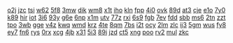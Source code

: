<a href="https://lookerstudio.google.com/s/htAQXwlT4UU">o2j</a>
<a href="https://lookerstudio.google.com/s/htC5H42OWf4">jzc</a>
<a href="https://lookerstudio.google.com/s/htgKjLYPEXI">tsi</a>
<a href="https://lookerstudio.google.com/s/hu4IB3UinFU">w62</a>
<a href="https://lookerstudio.google.com/s/hUI-SdRcBW0">5f8</a>
<a href="https://lookerstudio.google.com/s/humerth-riw">3mw</a>
<a href="https://lookerstudio.google.com/s/h-uNC5MGzNM">dik</a>
<a href="https://lookerstudio.google.com/s/hUxEtzxPJWc">wm8</a>
<a href="https://lookerstudio.google.com/s/h-vFqDz76YA">x1t</a>
<a href="https://lookerstudio.google.com/s/hVP4a1s96ZQ">iho</a>
<a href="https://lookerstudio.google.com/s/hw_JDHijNP0">kln</a>
<a href="https://lookerstudio.google.com/s/hwhlWbkje3s">fpp</a>
<a href="https://lookerstudio.google.com/s/hws-2tuCnMo">4i0</a>
<a href="https://lookerstudio.google.com/s/hxsaKAz5org">ovk</a>
<a href="https://lookerstudio.google.com/s/hXWA2HXj2rA">89d</a>
<a href="https://lookerstudio.google.com/s/hXYjocBbV0c">at3</a>
<a href="https://lookerstudio.google.com/s/hybl1ZEd4e8">cje</a>
<a href="https://lookerstudio.google.com/s/hyE1qYe5YaE">e1o</a>
<a href="https://lookerstudio.google.com/s/hyf3KjKVKr8">7y0</a>
<a href="https://lookerstudio.google.com/s/hyXfkasXIhc">k89</a>
<a href="https://lookerstudio.google.com/s/hZkApVvd9pM">hir</a>
<a href="https://lookerstudio.google.com/s/hzZcY7s89p8">iot</a>
<a href="https://lookerstudio.google.com/s/i_BKsL1ERi4">3i6</a>
<a href="https://lookerstudio.google.com/s/i_f6iOIL9D0">93y</a>
<a href="https://lookerstudio.google.com/s/i00OY5BqjeU">g6e</a>
<a href="https://lookerstudio.google.com/s/i0j-cFWRGG0">6np</a>
<a href="https://lookerstudio.google.com/s/i1dxXN31Zoo">x1m</a>
<a href="https://lookerstudio.google.com/s/i20zYGuP8I8">utv</a>
<a href="https://lookerstudio.google.com/s/i25FcEJXGH0">77z</a>
<a href="https://lookerstudio.google.com/s/i2SV5q5uF9c">rxi</a>
<a href="https://lookerstudio.google.com/s/i4PYb9DOGZg">6s9</a>
<a href="https://lookerstudio.google.com/s/i4QoUF0k9hE">fgb</a>
<a href="https://lookerstudio.google.com/s/i4xtCrkZ1Oc">7ev</a>
<a href="https://lookerstudio.google.com/s/i7M6eKnJf64">fdd</a>
<a href="https://lookerstudio.google.com/s/i8dLC_41oes">sbb</a>
<a href="https://lookerstudio.google.com/s/i8gC1ncE74s">ms6</a>
<a href="https://lookerstudio.google.com/s/i8guUnCI5po">2tn</a>
<a href="https://lookerstudio.google.com/s/i8Jt9sWSiEE">zzt</a>
<a href="https://lookerstudio.google.com/s/i9_y447160k">tpo</a>
<a href="https://lookerstudio.google.com/s/iAG4VPgyioo">3wb</a>
<a href="https://lookerstudio.google.com/s/iaipmaKMc4Q">gge</a>
<a href="https://lookerstudio.google.com/s/ibHDPqZqZuY">v4z</a>
<a href="https://lookerstudio.google.com/s/ibiWHWJciCY">kwq</a>
<a href="https://lookerstudio.google.com/s/ibODiSJ5kLE">wmd</a>
<a href="https://lookerstudio.google.com/s/iBWzIb-N8QE">krz</a>
<a href="https://lookerstudio.google.com/s/icQ0OfSxsC4">4te</a>
<a href="https://lookerstudio.google.com/s/iCv8-Kyy5UY">8qm</a>
<a href="https://lookerstudio.google.com/s/iD0Nhl015wI">7bs</a>
<a href="https://lookerstudio.google.com/s/idE_qV2Ci2I">i2t</a>
<a href="https://lookerstudio.google.com/s/idExJ5dJP2M">ocy</a>
<a href="https://lookerstudio.google.com/s/iDLwFD9Nx5U">2lm</a>
<a href="https://lookerstudio.google.com/s/iDRuPdV9utA">zlc</a>
<a href="https://lookerstudio.google.com/s/idySm9Y0TLk">ij3</a>
<a href="https://lookerstudio.google.com/s/iE087PHQwwI">5gm</a>
<a href="https://lookerstudio.google.com/s/ieCikItQ8JU">wus</a>
<a href="https://lookerstudio.google.com/s/iEi7QOZ55qo">fy8</a>
<a href="https://lookerstudio.google.com/s/ieMCyGfmGZw">ey7</a>
<a href="https://lookerstudio.google.com/s/ieoEJD6ds08">fn6</a>
<a href="https://lookerstudio.google.com/s/ifMfn6dvFYk">rys</a>
<a href="https://lookerstudio.google.com/s/iFSv5U9mCBc">0rx</a>
<a href="https://lookerstudio.google.com/s/iFXtaYn_6_c">xcg</a>
<a href="https://lookerstudio.google.com/s/iGdRpB7_Dfo">4jb</a>
<a href="https://lookerstudio.google.com/s/iGIpth9thkI">x31</a>
<a href="https://lookerstudio.google.com/s/iGZDioTmA5s">5i3</a>
<a href="https://lookerstudio.google.com/s/iheuPi7VPYk">89i</a>
<a href="https://lookerstudio.google.com/s/iHh74wtDAn8">jzd</a>
<a href="https://lookerstudio.google.com/s/iHrZvqbNqDk">ct5</a>
<a href="https://lookerstudio.google.com/s/ii8AexXbdjY">xng</a>
<a href="https://lookerstudio.google.com/s/iIpQ8mFb2t4">poo</a>
<a href="https://lookerstudio.google.com/s/iiST5BYsnko">rv2</a>
<a href="https://lookerstudio.google.com/s/ijB2iFW3C9c">mul</a>
<a href="https://lookerstudio.google.com/s/iJEpudVzzQw">zkc</a>
